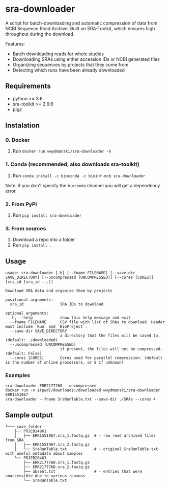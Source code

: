 # sra-downloader
A script for batch-downloading and automatic compression of data from NCBI Sequence Read Archive. Built on SRA-Toolkit, which ensures high throughput during the download.

Features:
 - Batch downloading reads for whole studies
 - Downloading SRAs using either accession IDs or NCBI generated files
 - Organizing sequences by projects that they come from
 - Detecting which runs have been already downloaded

## Requirements
- python >= 3.6
- sra-toolkit >= 2.9.6
- pigz 

## Instalation
### 0. Docker
1. Run `docker run wwydmanski/sra-downloader -h`

### 1. Conda (recommended, also downloads sra-toolkit)
1. Run `conda install -c bioconda -c bioinf-mcb sra-downloader` 

Note: if you don't specify the `bioconda` channel you will get a dependency error.

### 2. From PyPi
1. Run `pip install sra-downloader`

### 3. From sources
1. Download a repo into a folder
2. Run `pip install .`

## Usage
```
usage: sra-downloader [-h] [--fname FILENAME] [--save-dir SAVE_DIRECTORY] [--uncompressed [UNCOMPRESSED]] [--cores [CORES]] [sra_id [sra_id ...]]

Download SRA data and organize them by projects

positional arguments:
  sra_id                SRA IDs to download

optional arguments:
  -h, --help            show this help message and exit
  --fname FILENAME      CSV file with list of SRAs to download. Header must include `Run` and `BioProject`.
  --save-dir SAVE_DIRECTORY
                        a directory that the files will be saved to. (default: ./downloaded)
  --uncompressed [UNCOMPRESSED]
                        if present, the files will not be compressed. (default: False)
  --cores [CORES]       Cores used for parallel compression. (default is the number of online processors, or 8 if unknown)
```

### Examples
```
sra-downloader ERR2177760 --uncompressed
docker run -v $(pwd)/downloads:/downloaded wwydmanski/sra-downloader ERR1551967
sra-downloader --fname SraRunTable.txt --save-dir ./SRAs --cores 4
```

## Sample output

```
└─── save_folder
    ├── PRJEB14961
    │   ├── ERR1551967.sra_1.fastq.gz  # - raw read archived files from SRA
    │   ├── ERR1551967.sra_2.fastq.gz 
    │   └── SraRunTable.txt            # - original SraRunTable.txt with useful metadata about samples  
    └── PRJEB20463
        ├── ERR2177760.sra_1.fastq.gz
        ├── ERR2177760.sra_2.fastq.gz 
        ├── absent.txt                 # - entries that were unaccessible due to various reasons
        └── SraRunTable.txt
```
